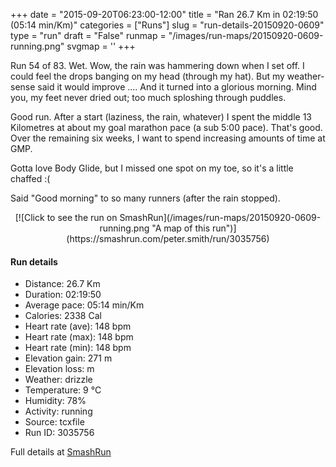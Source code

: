 +++
date = "2015-09-20T06:23:00-12:00"
title = "Ran 26.7 Km in 02:19:50 (05:14 min/Km)"
categories = ["Runs"]
slug = "run-details-20150920-0609"
type = "run"
draft = "False"
runmap = "/images/run-maps/20150920-0609-running.png"
svgmap = '<polyline points="41 61, 42 59, 43 57, 40 57, 39 57, 35 58, 28 64, 21 66, 20 65, 19 62, 17 61, 15 61, 12 63, 7 61, 5 57, 0 53, 2 51, 6 51, 7 50, 12 48, 12 48, 16 45, 22 44, 21 39, 21 37, 22 35, 25 34, 25 35, 24 38, 25 38, 27 40, 29 41, 31 42, 34 43, 34 43, 35 42, 35 42, 37 39, 40 36, 41 36, 41 36, 38 39, 38 40, 55 44, 57 45, 63 47, 69 47, 72 47, 73 47, 78 51, 81 52, 82 52, 84 52, 86 52, 90 51, 91 50, 95 50, 96 51, 97 51, 100 49, 99 47, 98 45, 99 44, 100 45, 99 45, 98 45, 100 49, 99 50, 96 51, 91 50, 90 51, 86 52, 82 52, 78 51, 73 48, 68 47, 65 47, 63 49, 60 48, 57 50, 55 52, 54 50, 46 57, 44 60, 43 60, 42 61">'
+++

Run 54 of 83. Wet. Wow, the rain was hammering down when I set off. I could feel the drops banging on my head (through my hat). But my weather-sense said it would improve .... And it turned into a glorious morning. Mind you, my feet never dried out; too much sploshing through puddles. 

Good run. After a start (laziness, the rain, whatever) I spent the middle 13 Kilometres at about my goal marathon pace (a sub 5:00 pace). That's good. Over the remaining six weeks, I want to spend increasing amounts of time at  GMP. 

Gotta love Body Glide, but I missed one spot on my toe, so it's a little chaffed :(

Said "Good morning" to so many runners (after the rain stopped). 



<!--more-->

<center>
[![Click to see the run on SmashRun](/images/run-maps/20150920-0609-running.png "A map of this run")](https://smashrun.com/peter.smith/run/3035756)
</center>

#### Run details

* Distance: 26.7 Km
* Duration: 02:19:50
* Average pace: 05:14 min/Km
* Calories: 2338 Cal
* Heart rate (ave): 148 bpm
* Heart rate (max): 148 bpm
* Heart rate (min): 148 bpm
* Elevation gain: 271 m
* Elevation loss:  m
* Weather: drizzle
* Temperature: 9 &deg;C
* Humidity: 78%
* Activity: running
* Source: tcxfile
* Run ID: 3035756

Full details at [SmashRun](https://smashrun.com/peter.smith/run/3035756)
